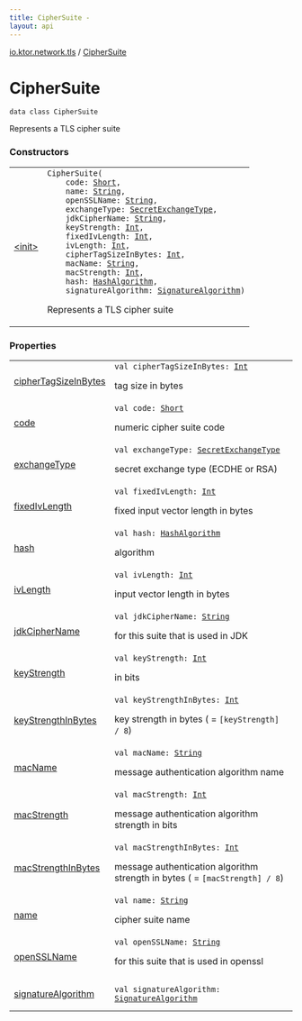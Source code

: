 ```yaml
---
title: CipherSuite - 
layout: api
---
```


<div class='api-docs-breadcrumbs'><a href="../index.html">io.ktor.network.tls</a> / <a href="./index.html">CipherSuite</a></div>

# CipherSuite

<div class="signature"><code><span class="keyword">data</span> <span class="keyword">class </span><span class="identifier">CipherSuite</span></code></div>

Represents a TLS cipher suite

### Constructors

<table class="api-docs-table">
<tbody>
<tr>
<td markdown="1">

<a href="-init-.html">&lt;init&gt;</a>


</td>
<td markdown="1">
<div class="signature"><code><span class="identifier">CipherSuite</span><span class="symbol">(</span><br/>&nbsp;&nbsp;&nbsp;&nbsp;<span class="parameterName" id="io.ktor.network.tls.CipherSuite$<init>(kotlin.Short, kotlin.String, kotlin.String, io.ktor.network.tls.SecretExchangeType, kotlin.String, kotlin.Int, kotlin.Int, kotlin.Int, kotlin.Int, kotlin.String, kotlin.Int, io.ktor.network.tls.extensions.HashAlgorithm, io.ktor.network.tls.extensions.SignatureAlgorithm)/code">code</span><span class="symbol">:</span>&nbsp;<a href="https://kotlinlang.org/api/latest/jvm/stdlib/kotlin/-short/index.html"><span class="identifier">Short</span></a><span class="symbol">, </span><br/>&nbsp;&nbsp;&nbsp;&nbsp;<span class="parameterName" id="io.ktor.network.tls.CipherSuite$<init>(kotlin.Short, kotlin.String, kotlin.String, io.ktor.network.tls.SecretExchangeType, kotlin.String, kotlin.Int, kotlin.Int, kotlin.Int, kotlin.Int, kotlin.String, kotlin.Int, io.ktor.network.tls.extensions.HashAlgorithm, io.ktor.network.tls.extensions.SignatureAlgorithm)/name">name</span><span class="symbol">:</span>&nbsp;<a href="https://kotlinlang.org/api/latest/jvm/stdlib/kotlin/-string/index.html"><span class="identifier">String</span></a><span class="symbol">, </span><br/>&nbsp;&nbsp;&nbsp;&nbsp;<span class="parameterName" id="io.ktor.network.tls.CipherSuite$<init>(kotlin.Short, kotlin.String, kotlin.String, io.ktor.network.tls.SecretExchangeType, kotlin.String, kotlin.Int, kotlin.Int, kotlin.Int, kotlin.Int, kotlin.String, kotlin.Int, io.ktor.network.tls.extensions.HashAlgorithm, io.ktor.network.tls.extensions.SignatureAlgorithm)/openSSLName">openSSLName</span><span class="symbol">:</span>&nbsp;<a href="https://kotlinlang.org/api/latest/jvm/stdlib/kotlin/-string/index.html"><span class="identifier">String</span></a><span class="symbol">, </span><br/>&nbsp;&nbsp;&nbsp;&nbsp;<span class="parameterName" id="io.ktor.network.tls.CipherSuite$<init>(kotlin.Short, kotlin.String, kotlin.String, io.ktor.network.tls.SecretExchangeType, kotlin.String, kotlin.Int, kotlin.Int, kotlin.Int, kotlin.Int, kotlin.String, kotlin.Int, io.ktor.network.tls.extensions.HashAlgorithm, io.ktor.network.tls.extensions.SignatureAlgorithm)/exchangeType">exchangeType</span><span class="symbol">:</span>&nbsp;<a href="../-secret-exchange-type/index.html"><span class="identifier">SecretExchangeType</span></a><span class="symbol">, </span><br/>&nbsp;&nbsp;&nbsp;&nbsp;<span class="parameterName" id="io.ktor.network.tls.CipherSuite$<init>(kotlin.Short, kotlin.String, kotlin.String, io.ktor.network.tls.SecretExchangeType, kotlin.String, kotlin.Int, kotlin.Int, kotlin.Int, kotlin.Int, kotlin.String, kotlin.Int, io.ktor.network.tls.extensions.HashAlgorithm, io.ktor.network.tls.extensions.SignatureAlgorithm)/jdkCipherName">jdkCipherName</span><span class="symbol">:</span>&nbsp;<a href="https://kotlinlang.org/api/latest/jvm/stdlib/kotlin/-string/index.html"><span class="identifier">String</span></a><span class="symbol">, </span><br/>&nbsp;&nbsp;&nbsp;&nbsp;<span class="parameterName" id="io.ktor.network.tls.CipherSuite$<init>(kotlin.Short, kotlin.String, kotlin.String, io.ktor.network.tls.SecretExchangeType, kotlin.String, kotlin.Int, kotlin.Int, kotlin.Int, kotlin.Int, kotlin.String, kotlin.Int, io.ktor.network.tls.extensions.HashAlgorithm, io.ktor.network.tls.extensions.SignatureAlgorithm)/keyStrength">keyStrength</span><span class="symbol">:</span>&nbsp;<a href="https://kotlinlang.org/api/latest/jvm/stdlib/kotlin/-int/index.html"><span class="identifier">Int</span></a><span class="symbol">, </span><br/>&nbsp;&nbsp;&nbsp;&nbsp;<span class="parameterName" id="io.ktor.network.tls.CipherSuite$<init>(kotlin.Short, kotlin.String, kotlin.String, io.ktor.network.tls.SecretExchangeType, kotlin.String, kotlin.Int, kotlin.Int, kotlin.Int, kotlin.Int, kotlin.String, kotlin.Int, io.ktor.network.tls.extensions.HashAlgorithm, io.ktor.network.tls.extensions.SignatureAlgorithm)/fixedIvLength">fixedIvLength</span><span class="symbol">:</span>&nbsp;<a href="https://kotlinlang.org/api/latest/jvm/stdlib/kotlin/-int/index.html"><span class="identifier">Int</span></a><span class="symbol">, </span><br/>&nbsp;&nbsp;&nbsp;&nbsp;<span class="parameterName" id="io.ktor.network.tls.CipherSuite$<init>(kotlin.Short, kotlin.String, kotlin.String, io.ktor.network.tls.SecretExchangeType, kotlin.String, kotlin.Int, kotlin.Int, kotlin.Int, kotlin.Int, kotlin.String, kotlin.Int, io.ktor.network.tls.extensions.HashAlgorithm, io.ktor.network.tls.extensions.SignatureAlgorithm)/ivLength">ivLength</span><span class="symbol">:</span>&nbsp;<a href="https://kotlinlang.org/api/latest/jvm/stdlib/kotlin/-int/index.html"><span class="identifier">Int</span></a><span class="symbol">, </span><br/>&nbsp;&nbsp;&nbsp;&nbsp;<span class="parameterName" id="io.ktor.network.tls.CipherSuite$<init>(kotlin.Short, kotlin.String, kotlin.String, io.ktor.network.tls.SecretExchangeType, kotlin.String, kotlin.Int, kotlin.Int, kotlin.Int, kotlin.Int, kotlin.String, kotlin.Int, io.ktor.network.tls.extensions.HashAlgorithm, io.ktor.network.tls.extensions.SignatureAlgorithm)/cipherTagSizeInBytes">cipherTagSizeInBytes</span><span class="symbol">:</span>&nbsp;<a href="https://kotlinlang.org/api/latest/jvm/stdlib/kotlin/-int/index.html"><span class="identifier">Int</span></a><span class="symbol">, </span><br/>&nbsp;&nbsp;&nbsp;&nbsp;<span class="parameterName" id="io.ktor.network.tls.CipherSuite$<init>(kotlin.Short, kotlin.String, kotlin.String, io.ktor.network.tls.SecretExchangeType, kotlin.String, kotlin.Int, kotlin.Int, kotlin.Int, kotlin.Int, kotlin.String, kotlin.Int, io.ktor.network.tls.extensions.HashAlgorithm, io.ktor.network.tls.extensions.SignatureAlgorithm)/macName">macName</span><span class="symbol">:</span>&nbsp;<a href="https://kotlinlang.org/api/latest/jvm/stdlib/kotlin/-string/index.html"><span class="identifier">String</span></a><span class="symbol">, </span><br/>&nbsp;&nbsp;&nbsp;&nbsp;<span class="parameterName" id="io.ktor.network.tls.CipherSuite$<init>(kotlin.Short, kotlin.String, kotlin.String, io.ktor.network.tls.SecretExchangeType, kotlin.String, kotlin.Int, kotlin.Int, kotlin.Int, kotlin.Int, kotlin.String, kotlin.Int, io.ktor.network.tls.extensions.HashAlgorithm, io.ktor.network.tls.extensions.SignatureAlgorithm)/macStrength">macStrength</span><span class="symbol">:</span>&nbsp;<a href="https://kotlinlang.org/api/latest/jvm/stdlib/kotlin/-int/index.html"><span class="identifier">Int</span></a><span class="symbol">, </span><br/>&nbsp;&nbsp;&nbsp;&nbsp;<span class="parameterName" id="io.ktor.network.tls.CipherSuite$<init>(kotlin.Short, kotlin.String, kotlin.String, io.ktor.network.tls.SecretExchangeType, kotlin.String, kotlin.Int, kotlin.Int, kotlin.Int, kotlin.Int, kotlin.String, kotlin.Int, io.ktor.network.tls.extensions.HashAlgorithm, io.ktor.network.tls.extensions.SignatureAlgorithm)/hash">hash</span><span class="symbol">:</span>&nbsp;<a href="../../io.ktor.network.tls.extensions/-hash-algorithm/index.html"><span class="identifier">HashAlgorithm</span></a><span class="symbol">, </span><br/>&nbsp;&nbsp;&nbsp;&nbsp;<span class="parameterName" id="io.ktor.network.tls.CipherSuite$<init>(kotlin.Short, kotlin.String, kotlin.String, io.ktor.network.tls.SecretExchangeType, kotlin.String, kotlin.Int, kotlin.Int, kotlin.Int, kotlin.Int, kotlin.String, kotlin.Int, io.ktor.network.tls.extensions.HashAlgorithm, io.ktor.network.tls.extensions.SignatureAlgorithm)/signatureAlgorithm">signatureAlgorithm</span><span class="symbol">:</span>&nbsp;<a href="../../io.ktor.network.tls.extensions/-signature-algorithm/index.html"><span class="identifier">SignatureAlgorithm</span></a><span class="symbol">)</span></code></div>

Represents a TLS cipher suite


</td>
</tr>
</tbody>
</table>

### Properties

<table class="api-docs-table">
<tbody>
<tr>
<td markdown="1">

<a href="cipher-tag-size-in-bytes.html">cipherTagSizeInBytes</a>


</td>
<td markdown="1">
<div class="signature"><code><span class="keyword">val </span><span class="identifier">cipherTagSizeInBytes</span><span class="symbol">: </span><a href="https://kotlinlang.org/api/latest/jvm/stdlib/kotlin/-int/index.html"><span class="identifier">Int</span></a></code></div>

tag size in bytes


</td>
</tr>
<tr>
<td markdown="1">

<a href="code.html">code</a>


</td>
<td markdown="1">
<div class="signature"><code><span class="keyword">val </span><span class="identifier">code</span><span class="symbol">: </span><a href="https://kotlinlang.org/api/latest/jvm/stdlib/kotlin/-short/index.html"><span class="identifier">Short</span></a></code></div>

numeric cipher suite code


</td>
</tr>
<tr>
<td markdown="1">

<a href="exchange-type.html">exchangeType</a>


</td>
<td markdown="1">
<div class="signature"><code><span class="keyword">val </span><span class="identifier">exchangeType</span><span class="symbol">: </span><a href="../-secret-exchange-type/index.html"><span class="identifier">SecretExchangeType</span></a></code></div>

secret exchange type (ECDHE or RSA)


</td>
</tr>
<tr>
<td markdown="1">

<a href="fixed-iv-length.html">fixedIvLength</a>


</td>
<td markdown="1">
<div class="signature"><code><span class="keyword">val </span><span class="identifier">fixedIvLength</span><span class="symbol">: </span><a href="https://kotlinlang.org/api/latest/jvm/stdlib/kotlin/-int/index.html"><span class="identifier">Int</span></a></code></div>

fixed input vector length in bytes


</td>
</tr>
<tr>
<td markdown="1">

<a href="hash.html">hash</a>


</td>
<td markdown="1">
<div class="signature"><code><span class="keyword">val </span><span class="identifier">hash</span><span class="symbol">: </span><a href="../../io.ktor.network.tls.extensions/-hash-algorithm/index.html"><span class="identifier">HashAlgorithm</span></a></code></div>

algorithm


</td>
</tr>
<tr>
<td markdown="1">

<a href="iv-length.html">ivLength</a>


</td>
<td markdown="1">
<div class="signature"><code><span class="keyword">val </span><span class="identifier">ivLength</span><span class="symbol">: </span><a href="https://kotlinlang.org/api/latest/jvm/stdlib/kotlin/-int/index.html"><span class="identifier">Int</span></a></code></div>

input vector length in bytes


</td>
</tr>
<tr>
<td markdown="1">

<a href="jdk-cipher-name.html">jdkCipherName</a>


</td>
<td markdown="1">
<div class="signature"><code><span class="keyword">val </span><span class="identifier">jdkCipherName</span><span class="symbol">: </span><a href="https://kotlinlang.org/api/latest/jvm/stdlib/kotlin/-string/index.html"><span class="identifier">String</span></a></code></div>

for this suite that is used in JDK


</td>
</tr>
<tr>
<td markdown="1">

<a href="key-strength.html">keyStrength</a>


</td>
<td markdown="1">
<div class="signature"><code><span class="keyword">val </span><span class="identifier">keyStrength</span><span class="symbol">: </span><a href="https://kotlinlang.org/api/latest/jvm/stdlib/kotlin/-int/index.html"><span class="identifier">Int</span></a></code></div>

in bits


</td>
</tr>
<tr>
<td markdown="1">

<a href="key-strength-in-bytes.html">keyStrengthInBytes</a>


</td>
<td markdown="1">
<div class="signature"><code><span class="keyword">val </span><span class="identifier">keyStrengthInBytes</span><span class="symbol">: </span><a href="https://kotlinlang.org/api/latest/jvm/stdlib/kotlin/-int/index.html"><span class="identifier">Int</span></a></code></div>

key strength in bytes ( = <code>[keyStrength] / 8</code>)


</td>
</tr>
<tr>
<td markdown="1">

<a href="mac-name.html">macName</a>


</td>
<td markdown="1">
<div class="signature"><code><span class="keyword">val </span><span class="identifier">macName</span><span class="symbol">: </span><a href="https://kotlinlang.org/api/latest/jvm/stdlib/kotlin/-string/index.html"><span class="identifier">String</span></a></code></div>

message authentication algorithm name


</td>
</tr>
<tr>
<td markdown="1">

<a href="mac-strength.html">macStrength</a>


</td>
<td markdown="1">
<div class="signature"><code><span class="keyword">val </span><span class="identifier">macStrength</span><span class="symbol">: </span><a href="https://kotlinlang.org/api/latest/jvm/stdlib/kotlin/-int/index.html"><span class="identifier">Int</span></a></code></div>

message authentication algorithm strength in bits


</td>
</tr>
<tr>
<td markdown="1">

<a href="mac-strength-in-bytes.html">macStrengthInBytes</a>


</td>
<td markdown="1">
<div class="signature"><code><span class="keyword">val </span><span class="identifier">macStrengthInBytes</span><span class="symbol">: </span><a href="https://kotlinlang.org/api/latest/jvm/stdlib/kotlin/-int/index.html"><span class="identifier">Int</span></a></code></div>

message authentication algorithm strength in bytes ( = <code>[macStrength] / 8</code>)


</td>
</tr>
<tr>
<td markdown="1">

<a href="name.html">name</a>


</td>
<td markdown="1">
<div class="signature"><code><span class="keyword">val </span><span class="identifier">name</span><span class="symbol">: </span><a href="https://kotlinlang.org/api/latest/jvm/stdlib/kotlin/-string/index.html"><span class="identifier">String</span></a></code></div>

cipher suite name


</td>
</tr>
<tr>
<td markdown="1">

<a href="open-s-s-l-name.html">openSSLName</a>


</td>
<td markdown="1">
<div class="signature"><code><span class="keyword">val </span><span class="identifier">openSSLName</span><span class="symbol">: </span><a href="https://kotlinlang.org/api/latest/jvm/stdlib/kotlin/-string/index.html"><span class="identifier">String</span></a></code></div>

for this suite that is used in openssl


</td>
</tr>
<tr>
<td markdown="1">

<a href="signature-algorithm.html">signatureAlgorithm</a>


</td>
<td markdown="1">
<div class="signature"><code><span class="keyword">val </span><span class="identifier">signatureAlgorithm</span><span class="symbol">: </span><a href="../../io.ktor.network.tls.extensions/-signature-algorithm/index.html"><span class="identifier">SignatureAlgorithm</span></a></code></div>

</td>
</tr>
</tbody>
</table>

